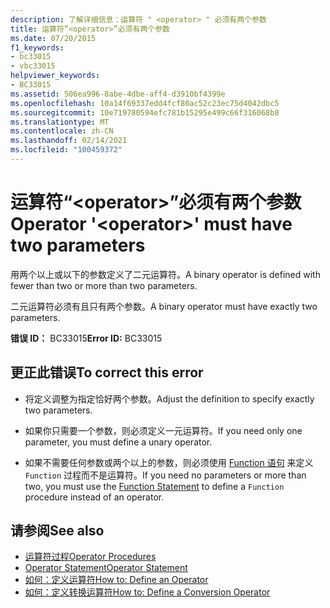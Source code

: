 ```yaml
---
description: 了解详细信息：运算符 " <operator> " 必须有两个参数
title: 运算符“<operator>”必须有两个参数
ms.date: 07/20/2015
f1_keywords:
- bc33015
- vbc33015
helpviewer_keywords:
- BC33015
ms.assetid: 506ea996-8abe-4dbe-aff4-d3910bf4399e
ms.openlocfilehash: 10a14f69337edd4fcf80ac52c23ec75d4042dbc5
ms.sourcegitcommit: 10e719780594efc781b15295e499c66f316068b8
ms.translationtype: MT
ms.contentlocale: zh-CN
ms.lasthandoff: 02/14/2021
ms.locfileid: "100459372"
---
```

# <a name="operator-operator-must-have-two-parameters"></a><span data-ttu-id="6978b-103">运算符“\<operator>”必须有两个参数</span><span class="sxs-lookup"><span data-stu-id="6978b-103">Operator '\<operator>' must have two parameters</span></span>

<span data-ttu-id="6978b-104">用两个以上或以下的参数定义了二元运算符。</span><span class="sxs-lookup"><span data-stu-id="6978b-104">A binary operator is defined with fewer than two or more than two parameters.</span></span>  
  
 <span data-ttu-id="6978b-105">二元运算符必须有且只有两个参数。</span><span class="sxs-lookup"><span data-stu-id="6978b-105">A binary operator must have exactly two parameters.</span></span>  
  
 <span data-ttu-id="6978b-106">**错误 ID：** BC33015</span><span class="sxs-lookup"><span data-stu-id="6978b-106">**Error ID:** BC33015</span></span>  
  
## <a name="to-correct-this-error"></a><span data-ttu-id="6978b-107">更正此错误</span><span class="sxs-lookup"><span data-stu-id="6978b-107">To correct this error</span></span>  
  
- <span data-ttu-id="6978b-108">将定义调整为指定恰好两个参数。</span><span class="sxs-lookup"><span data-stu-id="6978b-108">Adjust the definition to specify exactly two parameters.</span></span>  
  
- <span data-ttu-id="6978b-109">如果你只需要一个参数，则必须定义一元运算符。</span><span class="sxs-lookup"><span data-stu-id="6978b-109">If you need only one parameter, you must define a unary operator.</span></span>  
  
- <span data-ttu-id="6978b-110">如果不需要任何参数或两个以上的参数，则必须使用 [Function 语句](../language-reference/statements/function-statement.md) 来定义 `Function` 过程而不是运算符。</span><span class="sxs-lookup"><span data-stu-id="6978b-110">If you need no parameters or more than two, you must use the [Function Statement](../language-reference/statements/function-statement.md) to define a `Function` procedure instead of an operator.</span></span>  
  
## <a name="see-also"></a><span data-ttu-id="6978b-111">请参阅</span><span class="sxs-lookup"><span data-stu-id="6978b-111">See also</span></span>

- [<span data-ttu-id="6978b-112">运算符过程</span><span class="sxs-lookup"><span data-stu-id="6978b-112">Operator Procedures</span></span>](../programming-guide/language-features/procedures/operator-procedures.md)
- [<span data-ttu-id="6978b-113">Operator Statement</span><span class="sxs-lookup"><span data-stu-id="6978b-113">Operator Statement</span></span>](../language-reference/statements/operator-statement.md)
- [<span data-ttu-id="6978b-114">如何：定义运算符</span><span class="sxs-lookup"><span data-stu-id="6978b-114">How to: Define an Operator</span></span>](../programming-guide/language-features/procedures/how-to-define-an-operator.md)
- [<span data-ttu-id="6978b-115">如何：定义转换运算符</span><span class="sxs-lookup"><span data-stu-id="6978b-115">How to: Define a Conversion Operator</span></span>](../programming-guide/language-features/procedures/how-to-define-a-conversion-operator.md)
